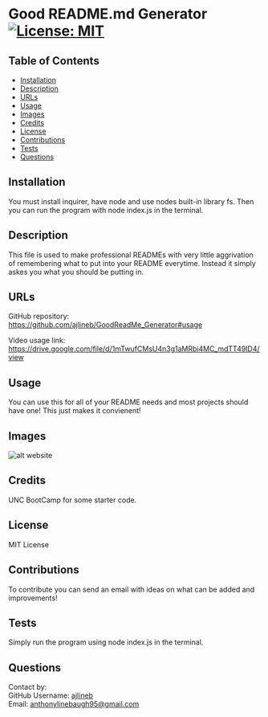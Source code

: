 
# Good README.md Generator [![License: MIT](https://img.shields.io/badge/License-MIT-yellow.svg)](https://opensource.org/licenses/MIT)  

## Table of Contents  

* [Installation](#installation)
* [Description](#description)
* [URLs](#urls)
* [Usage](#usage)
* [Images](#images)
* [Credits](#credits)
* [License](#license)
* [Contributions](#contributions)
* [Tests](#tests)
* [Questions](#questions)

## Installation  

You must install inquirer, have node and use nodes built-in library fs. Then you can run the program with node index.js in the terminal.  

## Description  

This file is used to make professional READMEs with very little aggrivation of remembering what to put into your README everytime. Instead it simply askes you what you should be putting in.  

## URLs  

GitHub repository: https://github.com/ajlineb/GoodReadMe_Generator#usage  

Video usage link: https://drive.google.com/file/d/1mTwufCMsU4n3g1aMRbi4MC_mdTT49ID4/view  

## Usage  

You can use this for all of your README needs and most projects should have one! This just makes it convienent!  

## Images  

![alt website](n/a)  

## Credits  

UNC BootCamp for some starter code.  

## License  

MIT License  

## Contributions  

To contribute you can send an email with ideas on what can be added and improvements!  

## Tests  

Simply run the program using node index.js in the terminal.  

## Questions  

Contact by:  
GitHub Username: [ajlineb](https://github.com/ajlineb)  
Email: anthonylinebaugh95@gmail.com